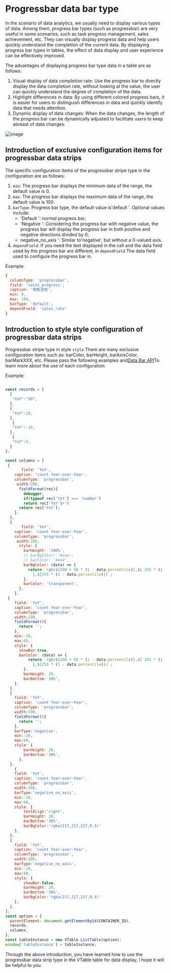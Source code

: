 # Progressbar data bar type

In the scenario of data analytics, we usually need to display various types of data. Among them, progress bar types (such as progressbar) are very useful in some scenarios, such as task progress management, sales achievement, etc. They can visually display progress data and help users quickly understand the completion of the current data. By displaying progress bar types in tables, the effect of data display and user experience can be effectively improved.

The advantages of displaying progress bar type data in a table are as follows:

1.  Visual display of data completion rate: Use the progress bar to directly display the data completion rate, without looking at the value, the user can quickly understand the degree of completion of the data.
2.  Highlight differences in data: By using different colored progress bars, it is easier for users to distinguish differences in data and quickly identify data that needs attention.
3.  Dynamic display of data changes: When the data changes, the length of the progress bar can be dynamically adjusted to facilitate users to keep abreast of data changes.

![image](https://lf9-dp-fe-cms-tos.byteorg.com/obj/bit-cloud/a222eb3ecfe32db85220dda02.png)

## Introduction of exclusive configuration items for progressbar data strips

The specific configuration items of the progressbar stripe type in the configuration are as follows:

1.  `min`: The progress bar displays the minimum data of the range, the default value is 0.
2.  `max`: The progress bar displays the maximum data of the range, the default value is 100.
3.  `barType`: Progress bar type, the default value is'default '. Optional values include:
    *   'Default ': normal progress bar;
    *   'Negative ': Considering the progress bar with negative value, the progress bar will display the progress bar in both positive and negative directions divided by 0;
    *   negative\_no\_axis ': Similar to'negative', but without a 0-valued axis.
4.  `dependField`: If you need the text displayed in the cell and the data field used by the progress bar are different, in `dependField` The data field used to configure the progress bar in.

Example:

```javascript
{
  columnType: 'progressbar',
  field: 'sales_progress',
  caption: '销售进度',
  min: 0,
  max: 100,
  barType: 'default',
  dependField: 'sales_rate'
}
```

## Introduction to style style configuration of progressbar data strips

Progressbar stripe type in style `style` There are many exclusive configuration items such as: barColor, barHeight, barAxisColor, barMarkXXX, etc. Please pass the following examples and[Data Bar API](TODO)To learn more about the use of each configuration:

Example:

```javascript livedemo template=vtable

const records = [
  {
   "YoY":"50",
  },
  {
   "YoY":10,
  },
   {
   "YoY":-10,
  },
   {
   "YoY":5,
  }
];

const columns = [
 {
       field: 'YoY',
    caption: 'count Year-over-Year',
    columnType: 'progressbar',
     width:200,
      fieldFormat(rec){
        debugger;
        if(typeof rec['YoY'] === 'number')
        return rec['YoY']+'%'
      return rec['YoY'];
    },
  },
  {
       field: 'YoY',
    caption: 'count Year-over-Year',
    columnType: 'progressbar',
     width:200,
      style: {
        barHeight: '100%',
        // barBgColor: '#aaa',
        // barColor: '#444',
        barBgColor: (data) => {
          return `rgb(${200 + 50 * (1 - data.percentile)},${ 255 * (1 - data.percentile)
            },${255 * (1 - data.percentile)})`;
        },
        barColor: 'transparent',
      },
    },
 {
    field: 'YoY',
    caption: 'count Year-over-Year',
    columnType: 'progressbar',
    width:200,
    fieldFormat(){
      return '';
    },
    min:-20,
    max:60,
    style: {
      showBar:true,
      barColor: (data) => {
          return `rgb(${200 + 50 * (1 - data.percentile)},${ 255 * (1 - data.percentile)
            },${255 * (1 - data.percentile)})`;
        },
        barHeight: 20,
        barBottom:'30%',
    },
  },
  {
    field: 'YoY',
    caption: 'count Year-over-Year',
    columnType: 'progressbar',
    width:200,
    fieldFormat(){
      return '';
    },
    barType:'negative',
    min:-20,
    max:60,
    style: {
        barHeight: 20,
        barBottom:'30%',
      },
  },
    {
    field: 'YoY',
    caption: 'count Year-over-Year',
    columnType: 'progressbar',
    width:200,
    barType:'negative_no_axis',
    min:-20,
    max:60,
    style: {
        textAlign:'right',
        barHeight: 20,
        barBottom:'30%',
        barBgColor:'rgba(217,217,217,0.3)'
    },
  },
  {
    field: 'YoY',
    caption: 'count Year-over-Year',
    columnType: 'progressbar',
    width:200,
    barType:'negative_no_axis',
    min:-20,
    max:60,
    style: {
        showBar:false,
        barHeight: 20,
        barBottom:'30%',
        barBgColor:'rgba(217,217,217,0.3)'
    },
  },
];
const option = {
  parentElement: document.getElementById(CONTAINER_ID),
  records,
  columns,
};
const tableInstance = new VTable.ListTable(option);
window['tableInstance'] = tableInstance;
```

Through the above introduction, you have learned how to use the progressbar data strip type in the VTable table for data display, I hope it will be helpful to you.
